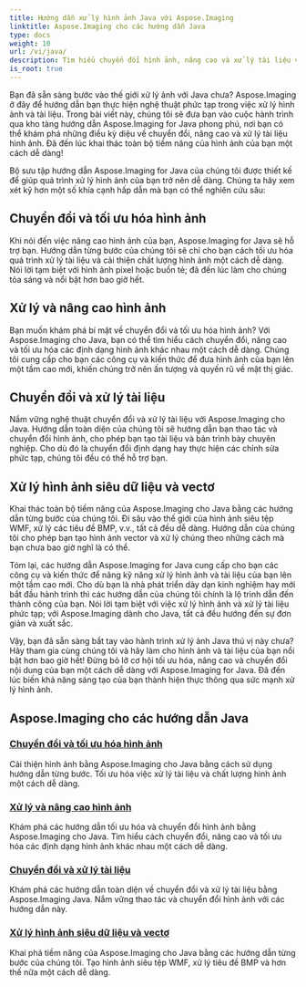 ```yaml
---
title: Hướng dẫn xử lý hình ảnh Java với Aspose.Imaging
linktitle: Aspose.Imaging cho các hướng dẫn Java
type: docs
weight: 10
url: /vi/java/
description: Tìm hiểu chuyển đổi hình ảnh, nâng cao và xử lý tài liệu với Aspose.Imaging cho Java. Tối ưu hóa hình ảnh một cách dễ dàng với hướng dẫn của chúng tôi.
is_root: true
---
```


Bạn đã sẵn sàng bước vào thế giới xử lý ảnh với Java chưa? Aspose.Imaging ở đây để hướng dẫn bạn thực hiện nghệ thuật phức tạp trong việc xử lý hình ảnh và tài liệu. Trong bài viết này, chúng tôi sẽ đưa bạn vào cuộc hành trình qua kho tàng hướng dẫn Aspose.Imaging for Java phong phú, nơi bạn có thể khám phá những điều kỳ diệu về chuyển đổi, nâng cao và xử lý tài liệu hình ảnh. Đã đến lúc khai thác toàn bộ tiềm năng của hình ảnh của bạn một cách dễ dàng!

Bộ sưu tập hướng dẫn Aspose.Imaging for Java của chúng tôi được thiết kế để giúp quá trình xử lý hình ảnh của bạn trở nên dễ dàng. Chúng ta hãy xem xét kỹ hơn một số khía cạnh hấp dẫn mà bạn có thể nghiên cứu sâu:

## Chuyển đổi và tối ưu hóa hình ảnh

Khi nói đến việc nâng cao hình ảnh của bạn, Aspose.Imaging for Java sẽ hỗ trợ bạn. Hướng dẫn từng bước của chúng tôi sẽ chỉ cho bạn cách tối ưu hóa quá trình xử lý tài liệu và cải thiện chất lượng hình ảnh một cách dễ dàng. Nói lời tạm biệt với hình ảnh pixel hoặc buồn tẻ; đã đến lúc làm cho chúng tỏa sáng và nổi bật hơn bao giờ hết.

## Xử lý và nâng cao hình ảnh

Bạn muốn khám phá bí mật về chuyển đổi và tối ưu hóa hình ảnh? Với Aspose.Imaging cho Java, bạn có thể tìm hiểu cách chuyển đổi, nâng cao và tối ưu hóa các định dạng hình ảnh khác nhau một cách dễ dàng. Chúng tôi cung cấp cho bạn các công cụ và kiến thức để đưa hình ảnh của bạn lên một tầm cao mới, khiến chúng trở nên ấn tượng và quyến rũ về mặt thị giác.

## Chuyển đổi và xử lý tài liệu

Nắm vững nghệ thuật chuyển đổi và xử lý tài liệu với Aspose.Imaging cho Java. Hướng dẫn toàn diện của chúng tôi sẽ hướng dẫn bạn thao tác và chuyển đổi hình ảnh, cho phép bạn tạo tài liệu và bản trình bày chuyên nghiệp. Cho dù đó là chuyển đổi định dạng hay thực hiện các chỉnh sửa phức tạp, chúng tôi đều có thể hỗ trợ bạn.

## Xử lý hình ảnh siêu dữ liệu và vectơ

Khai thác toàn bộ tiềm năng của Aspose.Imaging cho Java bằng các hướng dẫn từng bước của chúng tôi. Đi sâu vào thế giới của hình ảnh siêu tệp WMF, xử lý các tiêu đề BMP, v.v., tất cả đều dễ dàng. Hướng dẫn của chúng tôi cho phép bạn tạo hình ảnh vector và xử lý chúng theo những cách mà bạn chưa bao giờ nghĩ là có thể.

Tóm lại, các hướng dẫn Aspose.Imaging for Java cung cấp cho bạn các công cụ và kiến thức để nâng kỹ năng xử lý hình ảnh và tài liệu của bạn lên một tầm cao mới. Cho dù bạn là nhà phát triển dày dạn kinh nghiệm hay mới bắt đầu hành trình thì các hướng dẫn của chúng tôi chính là lộ trình dẫn đến thành công của bạn. Nói lời tạm biệt với việc xử lý hình ảnh và xử lý tài liệu phức tạp; với Aspose.Imaging dành cho Java, tất cả đều hướng đến sự đơn giản và xuất sắc.

Vậy, bạn đã sẵn sàng bắt tay vào hành trình xử lý ảnh Java thú vị này chưa? Hãy tham gia cùng chúng tôi và hãy làm cho hình ảnh và tài liệu của bạn nổi bật hơn bao giờ hết! Đừng bỏ lỡ cơ hội tối ưu hóa, nâng cao và chuyển đổi nội dung của bạn một cách dễ dàng với Aspose.Imaging for Java. Đã đến lúc biến khả năng sáng tạo của bạn thành hiện thực thông qua sức mạnh xử lý hình ảnh.

## Aspose.Imaging cho các hướng dẫn Java
### [Chuyển đổi và tối ưu hóa hình ảnh](./image-conversion-and-optimization/)
Cải thiện hình ảnh bằng Aspose.Imaging cho Java bằng cách sử dụng hướng dẫn từng bước. Tối ưu hóa việc xử lý tài liệu và chất lượng hình ảnh một cách dễ dàng.
### [Xử lý và nâng cao hình ảnh](./image-processing-and-enhancement/)
Khám phá các hướng dẫn tối ưu hóa và chuyển đổi hình ảnh bằng Aspose.Imaging cho Java. Tìm hiểu cách chuyển đổi, nâng cao và tối ưu hóa các định dạng hình ảnh khác nhau một cách dễ dàng.
### [Chuyển đổi và xử lý tài liệu](./document-conversion-and-processing/)
Khám phá các hướng dẫn toàn diện về chuyển đổi và xử lý tài liệu bằng Aspose.Imaging Java. Nắm vững thao tác và chuyển đổi hình ảnh với các hướng dẫn này.
### [Xử lý hình ảnh siêu dữ liệu và vectơ](./metafile-and-vector-image-handling/)
Khai phá tiềm năng của Aspose.Imaging cho Java bằng các hướng dẫn từng bước của chúng tôi. Tạo hình ảnh siêu tệp WMF, xử lý tiêu đề BMP và hơn thế nữa một cách dễ dàng.